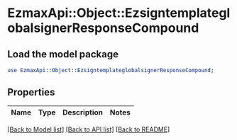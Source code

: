# EzmaxApi::Object::EzsigntemplateglobalsignerResponseCompound

## Load the model package
```perl
use EzmaxApi::Object::EzsigntemplateglobalsignerResponseCompound;
```

## Properties
Name | Type | Description | Notes
------------ | ------------- | ------------- | -------------

[[Back to Model list]](../README.md#documentation-for-models) [[Back to API list]](../README.md#documentation-for-api-endpoints) [[Back to README]](../README.md)


